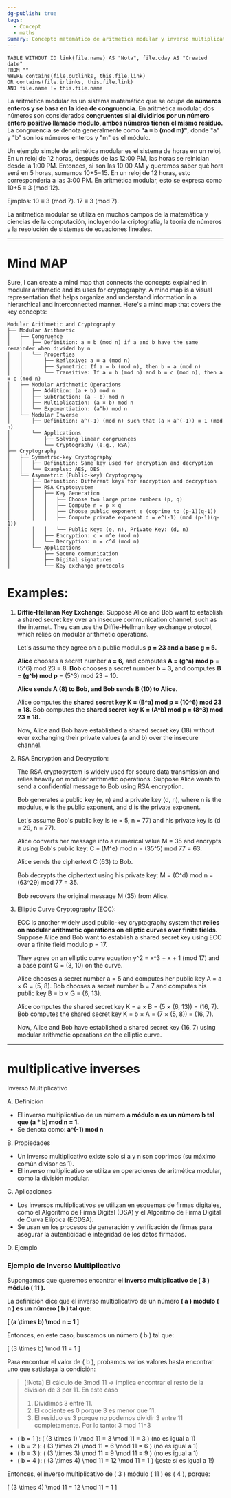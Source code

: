 ```yaml
---
dg-publish: true
tags:
  - Concept
  - maths
Sumary: Concepto matemático de aritmética modular y inverso multiplicativo
---
```

```dataview
TABLE WITHOUT ID link(file.name) AS "Nota", file.cday AS "Created date" 
FROM ""
WHERE contains(file.outlinks, this.file.link)
OR contains(file.inlinks, this.file.link)
AND file.name != this.file.name
```


La aritmética modular es un sistema matemático que se ocupa d**e números enteros y se basa en la idea de congruencia**. En aritmética modular, dos números son considerados **congruentes si al dividirlos por un número entero positivo llamado módulo, ambos números tienen el mismo residuo.** La congruencia se denota generalmente como **"a ≡ b (mod m)"**, donde "a" y "b" son los números enteros y "m" es el módulo.

Un ejemplo simple de aritmética modular es el sistema de horas en un reloj. En un reloj de 12 horas, después de las 12:00 PM, las horas se reinician desde la 1:00 PM. Entonces, si son las 10:00 AM y queremos saber qué hora será en 5 horas, sumamos 10+5=15. En un reloj de 12 horas, esto correspondería a las 3:00 PM. En aritmética modular, esto se expresa como 10+5 ≡ 3 (mod 12).

Ejmplos: 
10 ≡ 3 (mod 7).
17 ≡ 3 (mod 7).

La aritmética modular se utiliza en muchos campos de la matemática y ciencias de la computación, incluyendo la criptografía, la teoría de números y la resolución de sistemas de ecuaciones lineales.

---

# Mind MAP
Sure, I can create a mind map that connects the concepts explained in modular arithmetic and its uses for cryptography. A mind map is a visual representation that helps organize and understand information in a hierarchical and interconnected manner. Here's a mind map that covers the key concepts:

```
Modular Arithmetic and Cryptography
├── Modular Arithmetic
│   ├── Congruence
│   │   ├── Definition: a ≡ b (mod n) if a and b have the same remainder when divided by n
│   │   └── Properties
│   │       ├── Reflexive: a ≡ a (mod n)
│   │       ├── Symmetric: If a ≡ b (mod n), then b ≡ a (mod n)
│   │       └── Transitive: If a ≡ b (mod n) and b ≡ c (mod n), then a ≡ c (mod n)
│   ├── Modular Arithmetic Operations
│   │   ├── Addition: (a + b) mod n
│   │   ├── Subtraction: (a - b) mod n
│   │   ├── Multiplication: (a × b) mod n
│   │   └── Exponentiation: (a^b) mod n
│   └── Modular Inverse
│       ├── Definition: a^(-1) (mod n) such that (a × a^(-1)) ≡ 1 (mod n)
│       └── Applications
│           ├── Solving linear congruences
│           └── Cryptography (e.g., RSA)
├── Cryptography
│   ├── Symmetric-key Cryptography
│   │   ├── Definition: Same key used for encryption and decryption
│   │   └── Examples: AES, DES
│   └── Asymmetric (Public-key) Cryptography
│       ├── Definition: Different keys for encryption and decryption
│       ├── RSA Cryptosystem
│       │   ├── Key Generation
│       │   │   ├── Choose two large prime numbers (p, q)
│       │   │   ├── Compute n = p × q
│       │   │   ├── Choose public exponent e (coprime to (p-1)(q-1))
│       │   │   ├── Compute private exponent d = e^(-1) (mod (p-1)(q-1))
│       │   │   └── Public Key: (e, n), Private Key: (d, n)
│       │   ├── Encryption: c = m^e (mod n)
│       │   └── Decryption: m = c^d (mod n)
│       └── Applications
│           ├── Secure communication
│           ├── Digital signatures
│           └── Key exchange protocols
```

# Examples: 


1. **Diffie-Hellman Key Exchange:**
   Suppose Alice and Bob want to establish a shared secret key over an insecure communication channel, such as the internet. They can use the Diffie-Hellman key exchange protocol, which relies on modular arithmetic operations.

   Let's assume they agree on a public modulus **p = 23 and a base g = 5.**

   **Alice** chooses a secret number **a = 6,** and computes **A = (g^a) mod p** = (5^6) mod 23 = 8.
   **Bob** chooses a secret number **b = 3,** and computes **B = (g^b) mod p** = (5^3) mod 23 = 10.

   **Alice sends A (8) to Bob, and Bob sends B (10) to Alice**.

   Alice computes the **shared secret key K = (B^a) mod p = (10^6) mod 23 = 18.**
   Bob computes the **shared secret key K = (A^b) mod p = (8^3) mod 23 = 18.**

   Now, Alice and Bob have established a shared secret key (18) without ever exchanging their private values (a and b) over the insecure channel.

2. RSA Encryption and Decryption:

   The RSA cryptosystem is widely used for secure data transmission and relies heavily on modular arithmetic operations.
   Suppose Alice wants to send a confidential message to Bob using RSA encryption.

   Bob generates a public key (e, n) and a private key (d, n), where n is the modulus, e is the public exponent, and d is the private exponent.

   Let's assume Bob's public key is (e = 5, n = 77) and his private key is (d = 29, n = 77).

   Alice converts her message into a numerical value M = 35 and encrypts it using Bob's public key: C = (M^e) mod n = (35^5) mod 77 = 63.

   Alice sends the ciphertext C (63) to Bob.

   Bob decrypts the ciphertext using his private key: M = (C^d) mod n = (63^29) mod 77 = 35.

   Bob recovers the original message M (35) from Alice.

3. Elliptic Curve Cryptography (ECC):

   ECC is another widely used public-key cryptography system that **relies on modular arithmetic operations on elliptic curves over finite fields.**
   Suppose Alice and Bob want to establish a shared secret key using ECC over a finite field modulo p = 17.

   They agree on an elliptic curve equation y^2 = x^3 + x + 1 (mod 17) and a base point G = (3, 10) on the curve.

   Alice chooses a secret number a = 5 and computes her public key A = a × G = (5, 8).
   Bob chooses a secret number b = 7 and computes his public key B = b × G = (6, 13).

   Alice computes the shared secret key K = a × B = (5 × (6, 13)) = (16, 7).
   Bob computes the shared secret key K = b × A = (7 × (5, 8)) = (16, 7).

   Now, Alice and Bob have established a shared secret key (16, 7) using modular arithmetic operations on the elliptic curve.


----

# multiplicative inverses

Inverso Multiplicativo

A. Definición

- El inverso multiplicativo de un número **a módulo n es un número b tal que (a * b) mod n = 1.**
- Se denota como: **a^(-1) mod n**

B. Propiedades

- Un inverso multiplicativo existe solo si a y n son coprimos (su máximo común divisor es 1).
- El inverso multiplicativo se utiliza en operaciones de aritmética modular, como la división modular.

C. Aplicaciones

- Los inversos multiplicativos se utilizan en esquemas de firmas digitales, como el Algoritmo de Firma Digital (DSA) y el Algoritmo de Firma Digital de Curva Elíptica (ECDSA).
- Se usan en los procesos de generación y verificación de firmas para asegurar la autenticidad e integridad de los datos firmados.

D. Ejemplo

### Ejemplo de Inverso Multiplicativo

Supongamos que queremos encontrar el **inverso multiplicativo de \( 3 \) módulo \( 11 \).**

La definición dice que el inverso multiplicativo de un número **\( a \) módulo \( n \) es un número \( b \) tal que:**

**\[ (a \times b) \mod n = 1 \]**

Entonces, en este caso, buscamos un número \( b \) tal que:

\[ (3 \times b) \mod 11 = 1 \]

Para encontrar el valor de \( b \), probamos varios valores hasta encontrar uno que satisfaga la condición:
>[!Nota]
>El cálculo de 3mod  11 ->  implica encontrar el resto de la división de 3 por 11. En este caso
>1. Dividimos 3 entre 11.
>2. El cociente es 0 porque 3 es menor que 11.
>3. El residuo es 3 porque no podemos dividir 3 entre 11 completamente.
>Por lo tanto: 3 mod  11=3

- \( b = 1 \): \( (3 \times 1) \mod 11 = 3 \mod 11 = 3 \) (no es igual a 1)
- \( b = 2 \): \( (3 \times 2) \mod 11 = 6 \mod 11 = 6 \) (no es igual a 1)
- \( b = 3 \): \( (3 \times 3) \mod 11 = 9 \mod 11 = 9 \) (no es igual a 1)
- \( b = 4 \): \( (3 \times 4) \mod 11 = 12 \mod 11 = 1 \) (¡este sí es igual a 1!)

Entonces, el inverso multiplicativo de \( 3 \) módulo \( 11 \) es \( 4 \), porque:

\[ (3 \times 4) \mod 11 = 12 \mod 11 = 1 \]
